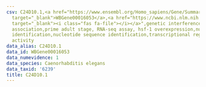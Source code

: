 ```yaml
---
csv: C24D10.1,<a href="https://www.ensembl.org/Homo_sapiens/Gene/Summary?db=core;g=WBGene00016053"
  target="_blank">WBGene00016053</a>,<a href="https://www.ncbi.nlm.nih.gov/pubmed/30894454"
  target="_blank"><i class="fas fa-file"></i></a>",genetic interference,functional
  association,prime adult stage, RNA-seq assay, hsf-1 overexpression,nucleotide sequence
  identification,nucleotide sequence identification,transcriptional regulation,up-regulates
  activity
data_alias: C24D10.1
data_id: WBGene00016053
data_numevidence: 1
data_species: Caenorhabditis elegans
data_taxid: '6239'
title: C24D10.1
---
```

